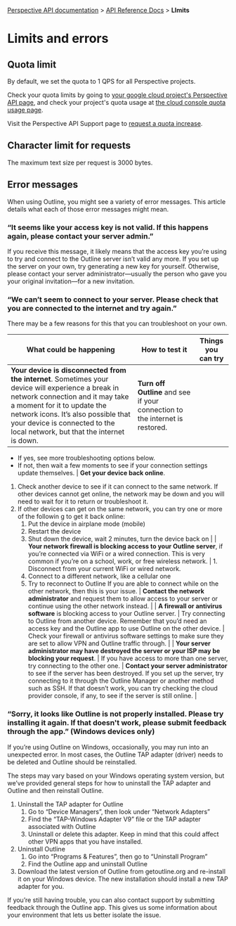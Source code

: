[Perspective API documentation](https://github.com/conversationai/perspectiveapi/blob/master/README.md) > [API Reference Docs](README.md) > **LImits**

# Limits and errors

## Quota limit

By default, we set the quota to 1 QPS for all Perspective projects.

Check your quota limits by going to [your google cloud project's Perspective API page](https://console.cloud.google.com/apis/api/commentanalyzer.googleapis.com/quotas), and check your project's quota usage at
[the cloud console quota usage page](https://console.cloud.google.com/iam-admin/quotas).

Visit the Perspective API Support page to [request a quota increase](https://support.perspectiveapi.com/s/request-quota-increase).

## Character limit for requests

The maximum text size per request is 3000 bytes.


## Error messages

When using Outline, you might see a variety of error messages. This article details what each of those error messages might mean. 
 
 ### “It seems like your access key is not valid. If this happens again, please contact your server admin.”

If you receive this message, it likely means that the access key you’re using to try and connect to the Outline server isn’t valid any more. If you set up the server on your own, try generating a new key for yourself. Otherwise, please contact your server administrator—usually the person who gave you your original invitation—for a new invitation.
 
 ### “We can’t seem to connect to your server. Please check that you are connected to the internet and try again.”

There may be a few reasons for this that you can troubleshoot on your own.
 
|  What could be happening | How to test it | Things you can try |
| ----- | ----- | ----- |
| **Your device is disconnected from the internet**. Sometimes your device will experience a break in network connection and it may take a moment for it to update the network icons. It’s also possible that your device is connected to the local network, but that the internet is down. | **Turn off Outline** and see if your connection to the internet is restored.
+ If yes, see more troubleshooting options below.
+ If not, then wait a few moments to see if your connection settings update themselves. | **Get your device back online**.
1. Check another device to see if it can connect to the same network. If other devices cannot get online, the network may be down and you will need to wait for it to return or troubleshoot it.
1. If other devices can get on the same network, you can try one or more of the followin g to get it back online:
   1. Put the device in airplane mode (mobile)
   1. Restart the device
   1. Shut down the device, wait 2 minutes, turn the device back on |
   | **Your network firewall is blocking access to your Outline server**, if you’re connected via WiFi or a wired connection. This is very common if you’re on a school, work, or free wireless network. | 1. Disconnect from your current WiFi or wired network.
   1. Connect to a different network, like a cellular one
   1. Try to reconnect to Outline
If you are able to connect while on the other network, then this is your issue.
| **Contact the network administrator** and request them to allow access to your server or continue using the other network instead. |
| **A firewall or antivirus software** is blocking access to your Outline server. | Try connecting to Outline from another device. Remember that you’d need an access key and the Outline app to use Outline on the other device. | Check your firewall or antivirus software settings to make sure they are set to allow VPN and Outline traffic through. | 
| **Your server administrator may have destroyed the server or your ISP may be blocking your request**. | If you have access to more than one server, try connecting to the other one. | **Contact your server administrator** to see if the server has been destroyed. If you set up the server, try connecting to it through the Outline Manager or another method such as SSH. If that doesn’t work, you can try checking the cloud provider console, if any, to see if the server is still online. |


 ### “Sorry, it looks like Outline is not properly installed. Please try installing it again. If that doesn't work, please submit feedback through the app.” (Windows devices only)
 
If you’re using Outline on Windows, occasionally, you may run into an unexpected error. In most cases, the Outline TAP adapter (driver) needs to be deleted and Outline should be reinstalled.
 
The steps may vary based on your Windows operating system version, but we’ve provided general steps for how to uninstall the TAP adapter and Outline and then reinstall Outline.

1. Uninstall the TAP adapter for Outline
   1. Go to “Device Managers”, then look under “Network Adapters”
   1. Find the “TAP-Windows Adapter V9” file or the TAP adapter associated with Outline
   1. Uninstall or delete this adapter. Keep in mind that this could affect other VPN apps that you have installed. 
1. Uninstall Outline
   1. Go into “Programs & Features”, then go to “Uninstall Program”
   1. Find the Outline app and uninstall Outline
1. Download the latest version of Outline from getoutline.org and re-install it on your Windows device. The new installation should install a new TAP adapter for you.
 
If you’re still having trouble, you can also contact support by submitting feedback through the Outline app. This gives us some information about your environment that lets us better isolate the issue.

